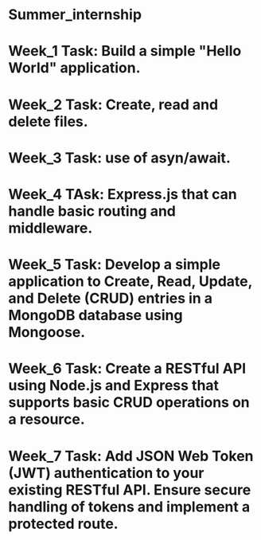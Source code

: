 # Summer_internship
# Week_1 Task: Build a simple "Hello World" application.
# Week_2 Task: Create, read and delete files.
# Week_3 Task: use of asyn/await.
# Week_4 TAsk: Express.js that can handle basic routing and middleware.
# Week_5 Task: Develop a simple application to Create, Read, Update, and Delete (CRUD) entries in a MongoDB database using Mongoose.
# Week_6 Task: Create a RESTful API using Node.js and Express that supports basic CRUD operations on a resource.
# Week_7 Task: Add JSON Web Token (JWT) authentication to your existing RESTful API. Ensure secure handling of tokens and implement a protected route.